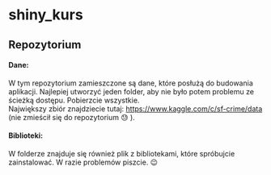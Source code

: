 # shiny_kurs
## Repozytorium
#### Dane: 
W tym repozytorium zamieszczone są dane, które posłużą do budowania aplikacji. Najlepiej utworzyć jeden folder, aby nie było potem problemu ze ścieżką dostępu.  Pobierzcie wszystkie. </br> Największy zbiór znajdziecie tutaj: 
https://www.kaggle.com/c/sf-crime/data (nie zmieścił się do repozytorium :sweat: ). 
</br>
#### Biblioteki:
W folderze znajduje się również plik z bibliotekami, które spróbujcie zainstalować. W razie problemów piszcie. :wink:
